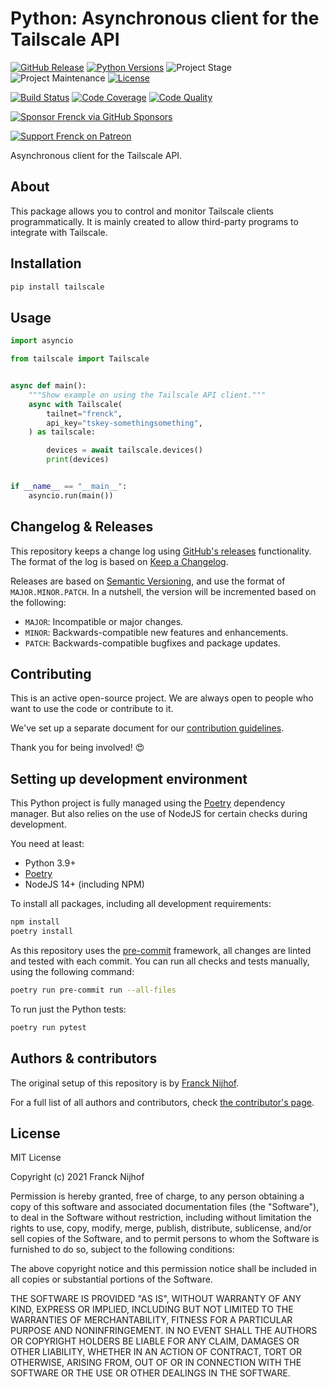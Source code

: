 # Python: Asynchronous client for the Tailscale API

[![GitHub Release][releases-shield]][releases]
[![Python Versions][python-versions-shield]][pypi]
![Project Stage][project-stage-shield]
![Project Maintenance][maintenance-shield]
[![License][license-shield]](LICENSE.md)

[![Build Status][build-shield]][build]
[![Code Coverage][codecov-shield]][codecov]
[![Code Quality][code-quality-shield]][code-quality]

[![Sponsor Frenck via GitHub Sponsors][github-sponsors-shield]][github-sponsors]

[![Support Frenck on Patreon][patreon-shield]][patreon]

Asynchronous client for the Tailscale API.

## About

This package allows you to control and monitor Tailscale clients
programmatically. It is mainly created to allow third-party programs to
integrate with Tailscale.

## Installation

```bash
pip install tailscale
```

## Usage

```python
import asyncio

from tailscale import Tailscale


async def main():
    """Show example on using the Tailscale API client."""
    async with Tailscale(
        tailnet="frenck",
        api_key="tskey-somethingsomething",
    ) as tailscale:

        devices = await tailscale.devices()
        print(devices)


if __name__ == "__main__":
    asyncio.run(main())
```

## Changelog & Releases

This repository keeps a change log using [GitHub's releases][releases]
functionality. The format of the log is based on
[Keep a Changelog][keepchangelog].

Releases are based on [Semantic Versioning][semver], and use the format
of `MAJOR.MINOR.PATCH`. In a nutshell, the version will be incremented
based on the following:

- `MAJOR`: Incompatible or major changes.
- `MINOR`: Backwards-compatible new features and enhancements.
- `PATCH`: Backwards-compatible bugfixes and package updates.

## Contributing

This is an active open-source project. We are always open to people who want to
use the code or contribute to it.

We've set up a separate document for our
[contribution guidelines](.github/CONTRIBUTING.md).

Thank you for being involved! :heart_eyes:

## Setting up development environment

This Python project is fully managed using the [Poetry][poetry] dependency
manager. But also relies on the use of NodeJS for certain checks during
development.

You need at least:

- Python 3.9+
- [Poetry][poetry-install]
- NodeJS 14+ (including NPM)

To install all packages, including all development requirements:

```bash
npm install
poetry install
```

As this repository uses the [pre-commit][pre-commit] framework, all changes
are linted and tested with each commit. You can run all checks and tests
manually, using the following command:

```bash
poetry run pre-commit run --all-files
```

To run just the Python tests:

```bash
poetry run pytest
```

## Authors & contributors

The original setup of this repository is by [Franck Nijhof][frenck].

For a full list of all authors and contributors,
check [the contributor's page][contributors].

## License

MIT License

Copyright (c) 2021 Franck Nijhof

Permission is hereby granted, free of charge, to any person obtaining a copy
of this software and associated documentation files (the "Software"), to deal
in the Software without restriction, including without limitation the rights
to use, copy, modify, merge, publish, distribute, sublicense, and/or sell
copies of the Software, and to permit persons to whom the Software is
furnished to do so, subject to the following conditions:

The above copyright notice and this permission notice shall be included in all
copies or substantial portions of the Software.

THE SOFTWARE IS PROVIDED "AS IS", WITHOUT WARRANTY OF ANY KIND, EXPRESS OR
IMPLIED, INCLUDING BUT NOT LIMITED TO THE WARRANTIES OF MERCHANTABILITY,
FITNESS FOR A PARTICULAR PURPOSE AND NONINFRINGEMENT. IN NO EVENT SHALL THE
AUTHORS OR COPYRIGHT HOLDERS BE LIABLE FOR ANY CLAIM, DAMAGES OR OTHER
LIABILITY, WHETHER IN AN ACTION OF CONTRACT, TORT OR OTHERWISE, ARISING FROM,
OUT OF OR IN CONNECTION WITH THE SOFTWARE OR THE USE OR OTHER DEALINGS IN THE
SOFTWARE.

[build-shield]: https://github.com/frenck/python-tailscale/actions/workflows/tests.yaml/badge.svg
[build]: https://github.com/frenck/python-tailscale/actions/workflows/tests.yaml
[code-quality-shield]: https://img.shields.io/lgtm/grade/python/g/frenck/python-tailscale.svg?logo=lgtm&logoWidth=18
[code-quality]: https://lgtm.com/projects/g/frenck/python-tailscale/context:python
[codecov-shield]: https://codecov.io/gh/frenck/python-tailscale/branch/master/graph/badge.svg
[codecov]: https://codecov.io/gh/frenck/python-tailscale
[contributors]: https://github.com/frenck/python-tailscale/graphs/contributors
[frenck]: https://github.com/frenck
[github-sponsors-shield]: https://frenck.dev/wp-content/uploads/2019/12/github_sponsor.png
[github-sponsors]: https://github.com/sponsors/frenck
[keepchangelog]: http://keepachangelog.com/en/1.0.0/
[license-shield]: https://img.shields.io/github/license/frenck/python-tailscale.svg
[maintenance-shield]: https://img.shields.io/maintenance/yes/2021.svg
[patreon-shield]: https://frenck.dev/wp-content/uploads/2019/12/patreon.png
[patreon]: https://www.patreon.com/frenck
[poetry-install]: https://python-poetry.org/docs/#installation
[poetry]: https://python-poetry.org
[pre-commit]: https://pre-commit.com/
[project-stage-shield]: https://img.shields.io/badge/project%20stage-production%20ready-brightgreen.svg
[pypi]: https://pypi.org/project/tailscale/
[python-versions-shield]: https://img.shields.io/pypi/pyversions/tailscale
[releases-shield]: https://img.shields.io/github/release/frenck/python-tailscale.svg
[releases]: https://github.com/frenck/python-tailscale/releases
[semver]: http://semver.org/spec/v2.0.0.html
